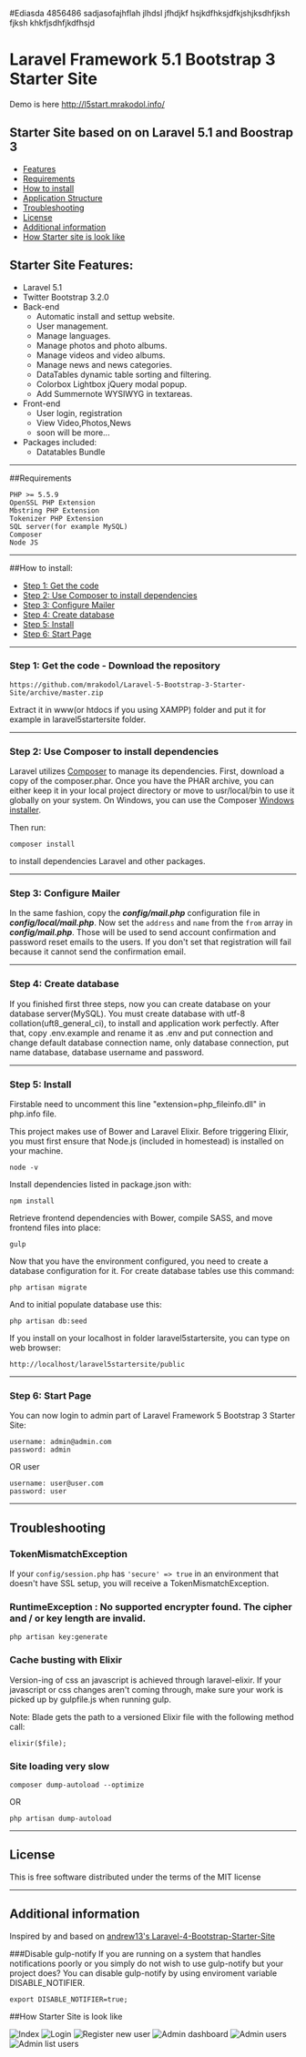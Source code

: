 #Ediasda 4856486 sadjasofajhflah jlhdsl jfhdjkf hsjkdfhksjdfkjshjksdhfjksh fjksh khkfjsdhfjkdfhsjd
# Laravel Framework 5.1  Bootstrap 3 Starter Site

Demo is here http://l5start.mrakodol.info/

## Starter Site based on on Laravel 5.1 and Boostrap 3
* [Features](#feature1)
* [Requirements](#feature2)
* [How to install](#feature3)
* [Application Structure](#feature4)
* [Troubleshooting](#feature5)
* [License](#feature6)
* [Additional information](#feature7)
* [How Starter site is look like](#feature8)

<a name="feature1"></a>
## Starter Site Features:
* Laravel 5.1
* Twitter Bootstrap 3.2.0
* Back-end
	* Automatic install and settup website.
	* User management.
	* Manage languages.
	* Manage photos and photo albums.
	* Manage videos and video albums.
	* Manage news and news categories.
    * DataTables dynamic table sorting and filtering.
    * Colorbox Lightbox jQuery modal popup.
    * Add Summernote WYSIWYG in textareas.
* Front-end
	* User login, registration
	* View Video,Photos,News
	* soon will be more...
* Packages included:
	* Datatables Bundle

-----
<a name="feature2"></a>
##Requirements

	PHP >= 5.5.9
	OpenSSL PHP Extension
	Mbstring PHP Extension
	Tokenizer PHP Extension
	SQL server(for example MySQL)
	Composer
	Node JS

-----
<a name="feature3"></a>
##How to install:
* [Step 1: Get the code](#step1)
* [Step 2: Use Composer to install dependencies](#step2)
* [Step 3: Configure Mailer](#step3)
* [Step 4: Create database](#step4)
* [Step 5: Install](#step5)
* [Step 6: Start Page](#step6)

-----
<a name="step1"></a>
### Step 1: Get the code - Download the repository

    https://github.com/mrakodol/Laravel-5-Bootstrap-3-Starter-Site/archive/master.zip

Extract it in www(or htdocs if you using XAMPP) folder and put it for example in laravel5startersite folder.

-----
<a name="step2"></a>
### Step 2: Use Composer to install dependencies

Laravel utilizes [Composer](http://getcomposer.org/) to manage its dependencies. First, download a copy of the composer.phar.
Once you have the PHAR archive, you can either keep it in your local project directory or move to
usr/local/bin to use it globally on your system.
On Windows, you can use the Composer [Windows installer](https://getcomposer.org/Composer-Setup.exe).

Then run:

    composer install
to install dependencies Laravel and other packages.

-----
<a name="step3"></a>
### Step 3: Configure Mailer

In the same fashion, copy the ***config/mail.php*** configuration file in ***config/local/mail.php***. Now set the `address` and `name` from the `from` array in ***config/mail.php***. Those will be used to send account confirmation and password reset emails to the users.
If you don't set that registration will fail because it cannot send the confirmation email.

-----
<a name="step4"></a>
### Step 4: Create database

If you finished first three steps, now you can create database on your database server(MySQL). You must create database
with utf-8 collation(uft8_general_ci), to install and application work perfectly.
After that, copy .env.example and rename it as .env and put connection and change default database connection name, only database connection, put name database, database username and password.

-----
<a name="step5"></a>
### Step 5: Install

Firstable need to uncomment this line "extension=php_fileinfo.dll" in php.info file.

This project makes use of Bower and Laravel Elixir. Before triggering Elixir, you must first ensure that Node.js (included in homestead) is installed on your machine.

    node -v

Install dependencies listed in package.json with:

    npm install

Retrieve frontend dependencies with Bower, compile SASS, and move frontend files into place:

    gulp

Now that you have the environment configured, you need to create a database configuration for it. For create database tables use this command:

    php artisan migrate

And to initial populate database use this:

    php artisan db:seed

If you install on your localhost in folder laravel5startersite, you can type on web browser:

	http://localhost/laravel5startersite/public
-----
<a name="step6"></a>
### Step 6: Start Page

You can now login to admin part of Laravel Framework 5  Bootstrap 3 Starter Site:

    username: admin@admin.com
    password: admin
OR user

    username: user@user.com
    password: user

-----
<a name="feature5"></a>
## Troubleshooting

### TokenMismatchException
 If your `config/session.php` has `'secure' => true` in an environment that doesn't have SSL setup, you will receive a TokenMismatchException. 

### RuntimeException : No supported encrypter found. The cipher and / or key length are invalid.

    php artisan key:generate

### Cache busting with Elixir
Version-ing of css an javascript is achieved through laravel-elixir. If your javascript or css changes aren't coming through, make sure your work is picked up by gulpfile.js when running gulp.

Note: Blade gets the path to a versioned Elixir file with the following method call:

    elixir($file);

### Site loading very slow

	composer dump-autoload --optimize
OR

    php artisan dump-autoload

-----
<a name="feature6"></a>
## License

This is free software distributed under the terms of the MIT license

-----
<a name="feature7"></a>
## Additional information

Inspired by and based on [andrew13's Laravel-4-Bootstrap-Starter-Site](https://github.com/andrew13/Laravel-4-Bootstrap-Starter-Site)

###Disable gulp-notify
If you are running on a system that handles notifications poorly or you simply do not wish to use gulp-notify but your project does? You can disable gulp-notify by using enviroment variable DISABLE_NOTIFIER.

    export DISABLE_NOTIFIER=true;

<a name="feature8"></a>
##How Starter Site is look like

![Index](http://i62.tinypic.com/2ed8ins.jpg)
![Login](http://i62.tinypic.com/madw7q.jpg)
![Register new user](http://i62.tinypic.com/1586pew.jpg)
![Admin dashboard](http://i61.tinypic.com/2ezgz2w.jpg)
![Admin users](http://i59.tinypic.com/24lpixt.jpg)
![Admin list users](http://i60.tinypic.com/28b9my1.jpg)
